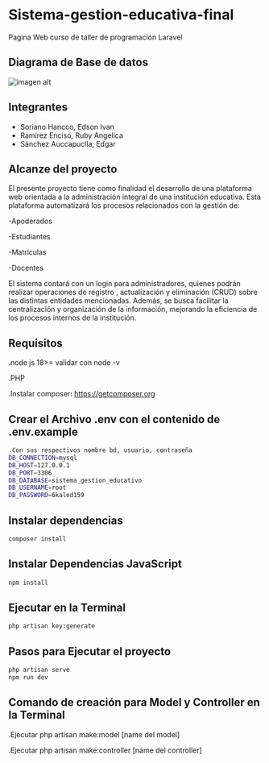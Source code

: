 # Sistema-gestion-educativa-final
 Pagina Web curso de taller de programación Laravel
 
<h2>Diagrama de Base de datos</h2>

![imagen alt](https://github.com/user-attachments/assets/2f63271c-4671-4556-b4f4-d042b2bbe9bf)


<h2>Integrantes</h2>

- Soriano Hancco, Edson Ivan
- Ramirez Enciso, Ruby Angelica
- Sánchez Auccapuclla, Edgar

<h2>Alcanze del proyecto</h2>

El presente proyecto tiene como finalidad el desarrollo de una plataforma web orientada a la administración integral de una institución educativa. Esta plataforma automatizará los procesos relacionados con la gestión de:

-Apoderados

-Estudiantes

-Matrículas

-Docentes

El sistema contará con un login para administradores, quienes podrán realizar operaciones de registro , actualización y eliminación (CRUD) sobre las distintas entidades mencionadas. Además, se busca facilitar la centralización y organización de la información, mejorando la eficiencia de los procesos internos de la institución.

<h2>Requisitos</h2>

.node js 18>= validar con node -v

.PHP

.Instalar composer: https://getcomposer.org

<h2>Crear el Archivo .env con el contenido de .env.example</h2>

```bash
.Con sus respectivos nombre bd, usuario, contraseña
DB_CONNECTION=mysql
DB_HOST=127.0.0.1
DB_PORT=3306
DB_DATABASE=sistema_gestion_educativo
DB_USERNAME=root
DB_PASSWORD=6kaled159
```

## Instalar dependencias

```bash
composer install
```

<h2>Instalar Dependencias JavaScript</h2>

```bash
npm install
```

<h2>Ejecutar en la Terminal</h2>

```bash
php artisan key:generate
```

<h2>Pasos para Ejecutar el proyecto</h2>

```bash
php artisan serve
npm run dev
```

<h2>Comando de creación para Model y Controller en la Terminal</h2>

.Ejecutar php artisan make:model [name del model]

.Ejecutar php artisan make:controller [name del controller]

